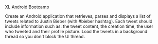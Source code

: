 XL Android Bootcamp

Create an Android application that retrieves, parses and displays a list of tweets related to Justin Bieber (with #bieber hashtag). Each tweet should include information such as: the tweet content, the creation time, the user who tweeted and their profile picture. Load the tweets in a background thread so you don't block the UI thread.
